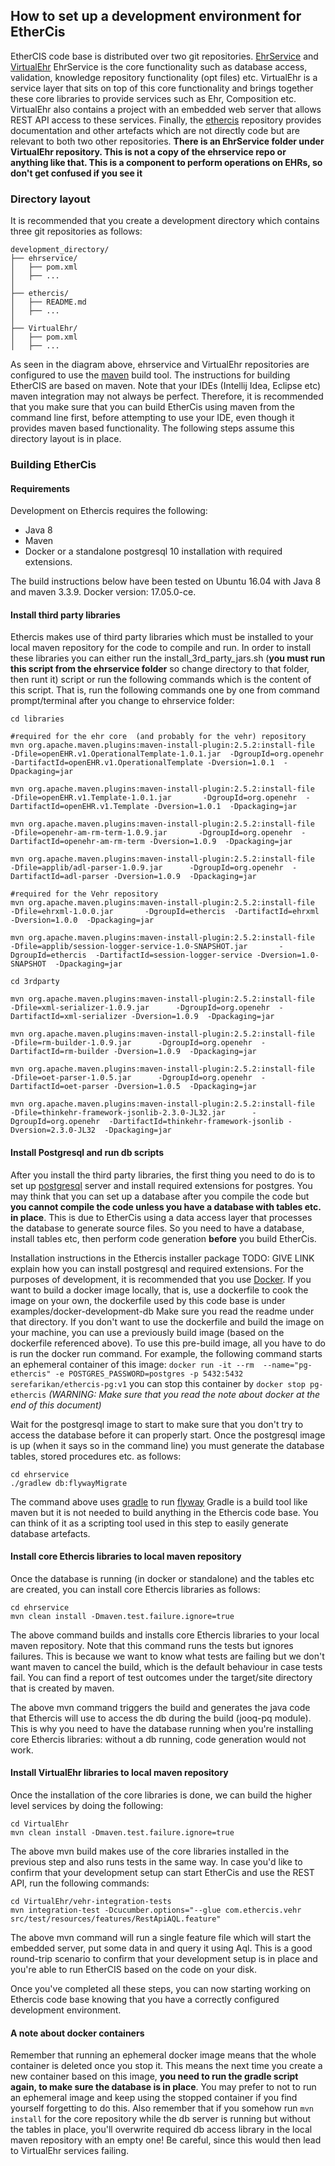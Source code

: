 ## How to set up a development environment for EtherCis

EtherCIS code base is distributed over two git repositories. [EhrService](https://github.com/ethercis/ehrservice) and [VirtualEhr](https://github.com/ethercis/VirtualEhr)
EhrService is the core functionality such as database access, validation, knowledge repository functionality (opt files) etc. VirtualEhr is a service layer that sits on top of this core functionality and brings together these core libraries to provide services such as Ehr, Composition etc. VirtualEhr also contains a project with an embedded web server that allows REST API access to these services. Finally, the [ethercis](https://github.com/ethercis/ethercis) repository provides documentation and other artefacts which are not directly code but are relevant to both two other repositories. **There is an EhrService folder under VirtualEhr repository. This is not a copy of the ehrservice repo or anything like that. This is a component to perform operations on EHRs, so don't get confused if you see it**

### Directory layout
It is recommended that you create a development directory which contains three git repositories as follows:

```
development_directory/
├── ehrservice/
│   ├── pom.xml
│   ├── ...
│
├── ethercis/
│   ├── README.md
│   ├── ...
│
├── VirtualEhr/
│   ├── pom.xml
│   ├── ...
```
As seen in the diagram above, ehrservice and VirtualEhr repositories are configured to use the [maven](https://maven.apache.org/) build tool. The instructions for building EtherCIS are based on maven. Note that your IDEs (Intellij Idea, Eclipse etc) maven integration may not always be perfect. Therefore, it is recommended that you make sure that you can build EtherCis using maven from the command line first, before attempting to use your IDE, even though it provides maven based functionality. The following steps assume this directory layout is in place.

### Building EtherCis

#### Requirements
Development on Ethercis requires the following:
- Java 8
- Maven
- Docker or a standalone postgresql 10 installation with required extensions.

The build instructions below have been tested on Ubuntu 16.04 with Java 8 and maven 3.3.9. Docker version: 17.05.0-ce. 

#### Install third party libraries
Ethercis makes use of third party libraries which must be installed to your local maven repository for the code to compile and run. In order to install these libraries you can either run the install_3rd_party_jars.sh (**you must run this script from the ehrservice folder** so change directory to that folder, then runt it) script or run the following commands which is the content of this script. That is, run the following commands one by one from command prompt/terminal after you change to ehrservice folder:

```
cd libraries

#required for the ehr core  (and probably for the vehr) repository
mvn org.apache.maven.plugins:maven-install-plugin:2.5.2:install-file  -Dfile=openEHR.v1.OperationalTemplate-1.0.1.jar  -DgroupId=org.openehr  -DartifactId=openEHR.v1.OperationalTemplate -Dversion=1.0.1  -Dpackaging=jar

mvn org.apache.maven.plugins:maven-install-plugin:2.5.2:install-file  -Dfile=openEHR.v1.Template-1.0.1.jar       -DgroupId=org.openehr  -DartifactId=openEHR.v1.Template -Dversion=1.0.1  -Dpackaging=jar

mvn org.apache.maven.plugins:maven-install-plugin:2.5.2:install-file  -Dfile=openehr-am-rm-term-1.0.9.jar       -DgroupId=org.openehr  -DartifactId=openehr-am-rm-term -Dversion=1.0.9  -Dpackaging=jar

mvn org.apache.maven.plugins:maven-install-plugin:2.5.2:install-file  -Dfile=applib/adl-parser-1.0.9.jar      -DgroupId=org.openehr  -DartifactId=adl-parser -Dversion=1.0.9  -Dpackaging=jar

#required for the Vehr repository
mvn org.apache.maven.plugins:maven-install-plugin:2.5.2:install-file  -Dfile=ehrxml-1.0.0.jar       -DgroupId=ethercis  -DartifactId=ehrxml -Dversion=1.0.0  -Dpackaging=jar

mvn org.apache.maven.plugins:maven-install-plugin:2.5.2:install-file  -Dfile=applib/session-logger-service-1.0-SNAPSHOT.jar       -DgroupId=ethercis  -DartifactId=session-logger-service -Dversion=1.0-SNAPSHOT  -Dpackaging=jar

cd 3rdparty

mvn org.apache.maven.plugins:maven-install-plugin:2.5.2:install-file  -Dfile=xml-serializer-1.0.9.jar      -DgroupId=org.openehr  -DartifactId=xml-serializer -Dversion=1.0.9  -Dpackaging=jar

mvn org.apache.maven.plugins:maven-install-plugin:2.5.2:install-file  -Dfile=rm-builder-1.0.9.jar      -DgroupId=org.openehr  -DartifactId=rm-builder -Dversion=1.0.9  -Dpackaging=jar

mvn org.apache.maven.plugins:maven-install-plugin:2.5.2:install-file  -Dfile=oet-parser-1.0.5.jar      -DgroupId=org.openehr  -DartifactId=oet-parser -Dversion=1.0.5  -Dpackaging=jar

mvn org.apache.maven.plugins:maven-install-plugin:2.5.2:install-file  -Dfile=thinkehr-framework-jsonlib-2.3.0-JL32.jar      -DgroupId=org.openehr  -DartifactId=thinkehr-framework-jsonlib -Dversion=2.3.0-JL32  -Dpackaging=jar

```

#### Install Postgresql and run db scripts
After you install the third party libraries, the first thing you need to do is to set up [postgresql](https://www.postgresql.org/) server and install required extensions for postgres. You may think that you can set up a database after you compile the code but **you cannot compile the code unless you have a database with tables etc. in place**. This is due to EtherCis using a data access layer that processes the database to generate source files. So you need to have a database, install tables etc, then perform code generation **before** you build EtherCis. 

Installation instructions in the Ethercis installer package TODO: GIVE LINK explain how you can install postgresql and required extensions. For the purposes of development, it is recommended that you use [Docker](https://www.docker.com/).  If you want to build a docker image locally, that is, use a dockerfile to cook the image on your own, the dockerfile used by this code base is under examples/docker-development-db Make sure you read the readme under that directory.
If you don't want to use the dockerfile and build the image on your machine, you can use a previously build image (based on the dockerfile referenced above).  To use this pre-build image, all you have to do is run the docker run command. For example, the following command starts an ephemeral container of this image:
`docker run -it --rm  --name="pg-ethercis" -e POSTGRES_PASSWORD=postgres -p 5432:5432 serefarikan/ethercis-pg:v1`
you can stop this container by `docker stop pg-ethercis`
*(WARNING: Make sure that you read the note about docker at the end of this document)*

Wait for the postgresql image to start to make sure that you don't try to access the database before it can properly start. Once the postgresql image is up (when it says so in the command line) you must generate the database tables, stored procedures etc. as follows:

```
cd ehrservice
./gradlew db:flywayMigrate
```

The command above uses [gradle](https://gradle.org/) to run [flyway](https://flywaydb.org/) Gradle is a build tool like maven but it is not needed to build anything in the Ethercis code base. You can think of it as a scripting tool used in this step to easily generate database artefacts. 

#### Install core Ethercis libraries to local maven repository
Once the database is running (in docker or standalone) and the tables etc are created, you can install core Ethercis libraries as follows:
```
cd ehrservice
mvn clean install -Dmaven.test.failure.ignore=true
```
The above command builds and installs core Ethercis libraries to your local maven repository. Note that this command runs the tests but ignores failures. This is because we want to know what tests are failing but we don't want maven to cancel the build, which is the default behaviour in case tests fail. You can find a report of test outcomes under the target/site directory that is created by maven. 

The above mvn command triggers the build and  generates the java code that Ethercis will use to access the db during the build (jooq-pq module). This is why you need to have the database running when you're installing core Ethercis libraries: without a db running, code generation would not work. 

#### Install VirtualEhr libraries to local maven repository
Once the installation of the core libraries is done, we can build the higher level services by doing the following:
```
cd VirtualEhr
mvn clean install -Dmaven.test.failure.ignore=true
```
The above mvn build makes use of the core libraries installed in the previous step and also runs tests in the same way. In case you'd like to confirm that your development setup can start EtherCis and use the REST API, run the following commands:

```
cd VirtualEhr/vehr-integration-tests
mvn integration-test -Dcucumber.options="--glue com.ethercis.vehr src/test/resources/features/RestApiAQL.feature"
```

The above mvn command will run a single feature file which will start the embedded server, put some data in and query it using Aql. This is a good round-trip scenario to confirm that your development setup is in place and you're able to run EtherCIS based on the code on your disk.

Once you've completed all these steps, you can now starting working on Ethercis code base knowing that you have a correctly configured development environment. 

#### A note about docker containers
Remember that running an ephemeral docker image means that the whole container is deleted once you stop it. This means the next time you create a new container based on this image, **you need to run the gradle script again, to make sure the database is in place**. You may prefer to not to run an ephemeral image and keep using the stopped container if you find yourself forgetting to do this. Also remember that if you somehow run `mvn install` for the core repository while the db server is running but without the tables in place, you'll overwrite required db access library in the local maven repository with an empty one! Be careful, since this would then lead to VirtualEhr services failing. 
